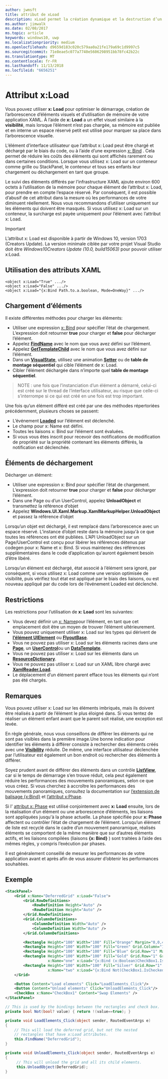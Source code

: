 ```yaml
---
author: jwmsft
title: attribut de xLoad
description: xLoad permet la création dynamique et la destruction d’un élément et ses enfants, réduction de l’utilisation de temps et de mémoire au démarrage. 
ms.author: jimwalk
ms.date: 02/08/2017
ms.topic: article
keywords: windows10, uwp
ms.localizationpriority: medium
ms.openlocfilehash: d9659d183c020c579aa0a21fe179a69c1d9997c5
ms.sourcegitcommit: 71e8eae5c077a7740e5606298951bb78fc42b22c
ms.translationtype: MT
ms.contentlocale: fr-FR
ms.lasthandoff: 11/13/2018
ms.locfileid: "6656251"
---
```

# <a name="xload-attribute"></a>Attribut x:Load

Vous pouvez utiliser **x: Load** pour optimiser le démarrage, création de l’arborescence d’éléments visuels et d’utilisation de mémoire de votre application XAML. À l’aide de **x: Load** a un effet visuel similaire à la **visibilité**, mais lorsque l’élément n’est pas chargée, sa mémoire est publiée et en interne un espace réservé petit est utilisé pour marquer sa place dans l’arborescence visuelle.

L’élément d’interface utilisateur que l’attribut x: Load peut être chargé et déchargé par le biais du code, ou à l’aide d’une expression [x: Bind](x-bind-markup-extension.md) . Cela permet de réduire les coûts des éléments qui sont affichés rarement ou dans certaines conditions. Lorsque vous utilisez x: Load sur un conteneur comme grille ou StackPanel, le conteneur et tous ses enfants leur chargement ou déchargement en tant que groupe.

Le suivi des éléments différés par l’infrastructure XAML ajoute environ 600 octets à l’utilisation de la mémoire pour chaque élément de l’attribut x: Load, pour prendre en compte l’espace réservé. Par conséquent, il est possible d’abusif de cet attribut dans la mesure où les performances de votre diminuent réellement. Nous vous recommandons d’utiliser uniquement sur les éléments qui doivent être masqués. Si vous utilisez x: Load sur un conteneur, la surcharge est payée uniquement pour l’élément avec l’attribut x: Load.

> [!IMPORTANT]
> L’attribut x: Load est disponible à partir de Windows 10, version 1703 (Creators Update). La version minimale ciblée par votre projet Visual Studio doit être *Windows10Creators Update (10.0, build15063)* pour pouvoir utiliser x:Load.

## <a name="xaml-attribute-usage"></a>Utilisation des attributs XAML

``` syntax
<object x:Load="True" .../>
<object x:Load="False" .../>
<object x:Load="{x:Bind Path.to.a.boolean, Mode=OneWay}" .../>
```

## <a name="loading-elements"></a>Chargement d’éléments

Il existe différentes méthodes pour charger les éléments:

- Utiliser une expression [x: Bind](x-bind-markup-extension.md) pour spécifier l’état de chargement. L’expression doit retourner **true** pour charger et **false** pour décharger l’élément.
- Appelez [**FindName**](https://msdn.microsoft.com/library/windows/apps/br208715) avec le nom que vous avez défini sur l’élément.
- Appelez [**GetTemplateChild**](https://msdn.microsoft.com/library/windows/apps/br209416) avec le nom que vous avez défini sur l’élément.
- Dans un [**VisualState**](https://msdn.microsoft.com/library/windows/apps/br209007), utilisez une animation [**Setter**](https://msdn.microsoft.com/library/windows/apps/br208817) ou de **table de montage séquentiel** qui cible l’élément de x: Load.
- Cibler l’élément déchargée dans n’importe quel **table de montage séquentiel**.

> NOTE : une fois que l’instanciation d’un élément a démarré, celui-ci est créé sur le thread de l’interface utilisateur, au risque que celle-ci s’interrompe si ce qui est créé en une fois est trop important.

Une fois qu’un élément différé est créé par une des méthodes répertoriées précédemment, plusieurs choses se passent:

- L’événement [**Loaded**](https://msdn.microsoft.com/library/windows/apps/br208723) sur l’élément est déclenché.
- Le champ pour x: Name est défini.
- Toutes les liaisons x: Bind sur l’élément sont évaluées.
- Si vous vous êtes inscrit pour recevoir des notifications de modification de propriété sur la propriété contenant les éléments différés, la notification est déclenchée.

## <a name="unloading-elements"></a>Éléments de déchargement

Décharger un élément:

- Utiliser une expression x: Bind pour spécifier l’état de chargement. L’expression doit retourner **true** pour charger et **false** pour décharger l’élément.
- Dans une Page ou d’un UserControl, appelez **UnloadObject** et transmettez la référence d’objet
- Appelez **Windows.UI.Xaml.Markup.XamlMarkupHelper.UnloadObject** et passez la référence d’objet

Lorsqu’un objet est déchargé, il est remplacé dans l’arborescence avec un espace réservé. L’instance d’objet reste dans la mémoire jusqu'à ce que toutes les références ont été publiées. L’API UnloadObject sur un Page/UserControl est conçu pour libérer les références détenus par codegen pour x: Name et x: Bind. Si vous maintenez des références supplémentaires dans le code d’application qu'auront également besoin d’être libéré.

Lorsqu’un élément est déchargé, état associé à l’élément sera ignoré, par conséquent, si vous utilisez x: Load comme une version optimisée de visibilité, puis vérifiez tout état est appliqué par le biais des liaisons, ou est nouveau appliqué par du code lors de l’événement Loaded est déclenché.

## <a name="restrictions"></a>Restrictions

Les restrictions pour l’utilisation de **x: Load** sont les suivantes:

- Vous devez définir un [x: Name](x-name-attribute.md)pour l’élément, en tant que cet emplacement doit être un moyen de trouver l’élément ultérieurement.
- Vous pouvez uniquement utiliser x: Load sur les types qui dérivent de [**l’élément UIElement**](https://msdn.microsoft.com/library/windows/apps/br208911) ou [**FlyoutBase**](https://msdn.microsoft.com/library/windows/apps/dn279249).
- Vous ne pouvez pas utiliser x: Load sur les éléments racines dans une [**Page**](https://msdn.microsoft.com/library/windows/apps/windows.ui.xaml.controls.page), un [**UserControl**](https://msdn.microsoft.com/library/windows/apps/windows.ui.xaml.controls.usercontrol)ou un [**DataTemplate**](https://msdn.microsoft.com/library/windows/apps/br242348).
- Vous ne pouvez pas utiliser x: Load sur les éléments dans un [**ResourceDictionary**](https://msdn.microsoft.com/library/windows/apps/br208794).
- Vous ne pouvez pas utiliser x: Load sur un XAML libre chargé avec [**XamlReader.Load**](https://msdn.microsoft.com/library/windows/apps/br228048).
- Le déplacement d’un élément parent efface tous les éléments qui n’ont pas été chargés.

## <a name="remarks"></a>Remarques

Vous pouvez utiliser x: Load sur les éléments imbriqués, mais ils doivent être réalisés à partir de l’élément le plus éloigné dans. Si vous tentez de réaliser un élément enfant avant que le parent soit réalisé, une exception est levée.

En règle générale, nous vous conseillons de différer les éléments qui ne sont pas visibles dans la première image.Une bonne indication pour identifier les éléments à différer consiste à rechercher des éléments créés avec une [**Visibility**](https://msdn.microsoft.com/library/windows/apps/br208992) réduite. De même, une interface utilisateur déclenchée par l’utilisateur est également un bon endroit où rechercher des éléments à différer.

Soyez prudent avant de différer des éléments dans un contrôle [**ListView**](https://msdn.microsoft.com/library/windows/apps/br242878), car si le temps de démarrage s’en trouve réduit, cela peut également réduire les performances des mouvements panoramiques, selon ce que vous créez. Si vous cherchez à accroître les performances des mouvements panoramiques, consultez la documentation sur [l’extension de balisage {x:Bind}](x-bind-markup-extension.md) et [l’attribut x:Phase](x-phase-attribute.md).

Si l' [attribut x: Phase](x-phase-attribute.md) est utilisé conjointement avec **x: Load** ensuite, lors de la réalisation d’un élément ou une arborescence d’éléments, les liaisons sont appliquées jusqu'à la phase actuelle. La phase spécifiée pour **x: Phase** affectent ou contrôler l’état de chargement de l’élément. Lorsqu’un élément de liste est recyclé dans le cadre d’un mouvement panoramique, réalisés éléments se comportent de la même manière que sur d’autres éléments actifs, et les liaisons compilées (liaisons **{x: Bind}** ) sont traitées à l’aide des mêmes règles, y compris l’exécution par phases.

Il est généralement conseillé de mesurer les performances de votre application avant et après afin de vous assurer d’obtenir les performances souhaitées.

## <a name="example"></a>Exemple

```xml
<StackPanel>
    <Grid x:Name="DeferredGrid" x:Load="False">
        <Grid.RowDefinitions>
            <RowDefinition Height="Auto" />
            <RowDefinition Height="Auto" />
        </Grid.RowDefinitions>
        <Grid.ColumnDefinitions>
            <ColumnDefinition Width="Auto" />
            <ColumnDefinition Width="Auto" />
        </Grid.ColumnDefinitions>

        <Rectangle Height="100" Width="100" Fill="Orange" Margin="0,0,4,4"/>
        <Rectangle Height="100" Width="100" Fill="Green" Grid.Column="1" Margin="4,0,0,4"/>
        <Rectangle Height="100" Width="100" Fill="Blue" Grid.Row="1" Margin="0,4,4,0"/>
        <Rectangle Height="100" Width="100" Fill="Gold" Grid.Row="1" Grid.Column="1" Margin="4,4,0,0"
                   x:Name="one" x:Load="{x:Bind (x:Boolean)CheckBox1.IsChecked, Mode=OneWay}"/>
        <Rectangle Height="100" Width="100" Fill="Silver" Grid.Row="1" Grid.Column="1" Margin="4,4,0,0"
                   x:Name="two" x:Load="{x:Bind Not(CheckBox1.IsChecked), Mode=OneWay}"/>
    </Grid>

    <Button Content="Load elements" Click="LoadElements_Click"/>
    <Button Content="Unload elements" Click="UnloadElements_Click"/>
    <CheckBox x:Name="CheckBox1" Content="Swap Elements" />
</StackPanel>
```

```csharp
// This is used by the bindings between the rectangles and check box.
private bool Not(bool? value) { return !(value==true); }

private void LoadElements_Click(object sender, RoutedEventArgs e)
{
    // This will load the deferred grid, but not the nested
    // rectangles that have x:Load attributes.
    this.FindName("DeferredGrid"); 
}

private void UnloadElements_Click(object sender, RoutedEventArgs e)
{
     // This will unload the grid and all its child elements.
     this.UnloadObject(DeferredGrid);
}
```

